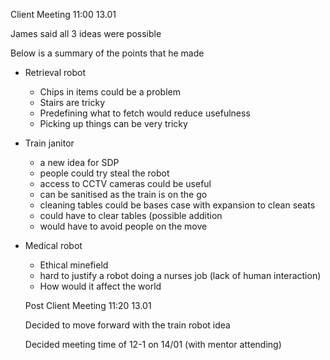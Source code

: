 Client Meeting 11:00 13.01

James said all 3 ideas were possible

Below is a summary of the points that he made 

* Retrieval robot
  * Chips in items could be a problem
  * Stairs are tricky
  * Predefining what to fetch would reduce usefulness
  * Picking up things can be very tricky
  
* Train janitor
  * a new idea for SDP 
  * people could try steal the robot
  * access to CCTV cameras could be useful
  * can be sanitised as the train is on the go
  * cleaning tables could be bases case with expansion to clean seats
  * could have to clear tables (possible addition 
  * would have to avoid people on the move
  
* Medical robot
  * Ethical minefield
  * hard to justify a robot doing a nurses job (lack of human interaction)
  * How would it affect the world
  
  Post Client Meeting 11:20 13.01
  
  Decided to move forward with the train robot idea 
  
  Decided meeting time of 12-1 on 14/01 (with mentor attending)
  
  

  
